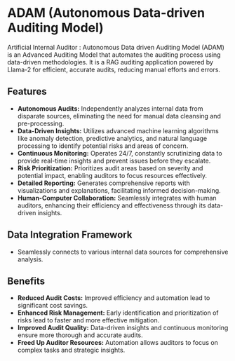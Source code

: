 # ADAM (Autonomous Data-driven Auditing Model)

Artificial Internal Auditor : Autonomous Data driven Auditing Model (ADAM) is an Advanced Auditing Model that automates the auditing process using data-driven methodologies. It is a RAG auditing application powered by Llama-2 for efficient, accurate audits, reducing manual efforts and errors.

## Features

- **Autonomous Audits:** Independently analyzes internal data from disparate sources, eliminating the need for manual data cleansing and pre-processing.
- **Data-Driven Insights:** Utilizes advanced machine learning algorithms like anomaly detection, predictive analytics, and natural language processing to identify potential risks and areas of concern.
- **Continuous Monitoring:** Operates 24/7, constantly scrutinizing data to provide real-time insights and prevent issues before they escalate.
- **Risk Prioritization:** Prioritizes audit areas based on severity and potential impact, enabling auditors to focus resources effectively.
- **Detailed Reporting:** Generates comprehensive reports with visualizations and explanations, facilitating informed decision-making.
- **Human-Computer Collaboration:** Seamlessly integrates with human auditors, enhancing their efficiency and effectiveness through its data-driven insights.

## Data Integration Framework

- Seamlessly connects to various internal data sources for comprehensive analysis.


## Benefits

- **Reduced Audit Costs:** Improved efficiency and automation lead to significant cost savings.
- **Enhanced Risk Management:** Early identification and prioritization of risks lead to faster and more effective mitigation.
- **Improved Audit Quality:** Data-driven insights and continuous monitoring ensure more thorough and accurate audits.
- **Freed Up Auditor Resources:** Automation allows auditors to focus on complex tasks and strategic insights.

